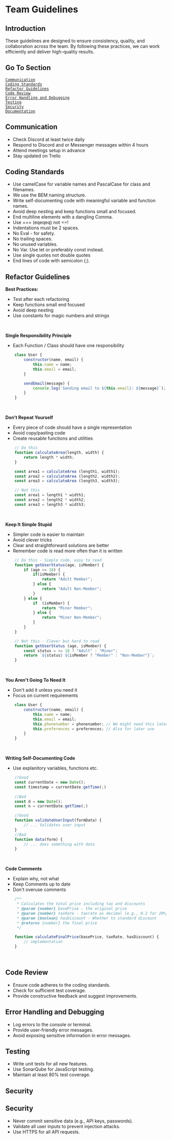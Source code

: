# Team Guidelines

## Introduction

These guidelines are designed to ensure consistency, quality, and collaboration across the team. By following these practices, we can work efficiently and deliver high-quality results.

## Go To Section

[`Communication`](#communication)   
[`Coding Standards`](#codingStandards)  
[`Refactor Guidelines`](#refactorGuidelines)  
[`Code Review`](#codeReview)  
[`Error Handling and Debugging`](#errorHandlingAndDebugging)  
[`Testing`](#testing)  
[`Security`](#security)  
[`Documentation`](#documentation)  

## <a id="Communication">Communication</a>

- Check Discord at least twice daily
- Respond to Discord and or Messenger messages within 4 hours
- Attend meetings setup in advance
- Stay updated on Trello

## <a id="codingStandards">Coding Standards</a>

- Use camelCase for variable names and PascalCase for class and filenames.
- We use the BEM naming structure.
- Write self-documenting code with meaningful variable and function names.
- Avoid deep nesting and keep functions small and focused.
- End multiline elements with a dangling Comma.
- Use === (eqeqeq) not ==!
- Indentations must be 2 spaces.
- No Eval - for safety.
- No trailing spaces.
- No unused variables.
- No Var. Use let or preferably const instead.
- Use single quotes not double quotes
- End lines of code with semicolon (;).

## <a id="refactorGuidelines">Refactor Guidelines</a>

**Best Practices:**
- Test after each refactoring
- Keep functions small end focused
- Avoid deep nesting
- Use constants for magic numbers and strings


<br>

**Single Responsibility Principle**

-   Each Function / Class should have one responsibility

```js
    class User {
        constructor(name, email) {
            this.name = name;
            this.email = email;
        }

        sendEmail(message) {
            console.log(`Sending email to ${this.email}: ${message}`);
        }
    }
```

<br>

**Don't Repeat Yourself**

- Every piece of code should have a single representation
- Avoid copy/pasting code
- Create reusable functions and utilities

```js
    // Do this
    function calculateArea(length, width) {
        return length * width;
    }

    const area1 = calculateArea (length1, width1);
    const area2 = calculateArea (length2, width2);
    const area3 = calculateArea (length3, width3);

    // Not this
    const area1 = length1 * width1;
    const area2 = length2 * width2;
    const area3 = length3 * width3;
```

<br>

**Keep It Simple Stupid**

- Simpler code is easier to maintain
- Avoid clever tricks
- Clear and straightforward solutions are better
- Remember code is read more often than it is written

```js
    // Do this - Simple code, easy to read
    function getUserStatus(age, isMember) {
        if (age >= 18) {
            if(isMember) {
                return "Adult Member";
            } else {
                return "Adult Non-Member";
            }
        } else {
            if  (isMember) {
                return "Minor Member";
            } else {
                return "Minor Non-Member";
            }
        }
    }

    // Not this - Clever but hard to read
    function getUserStatus (age, isMember) {
        const status = >= 18 ? "Adult" : "Minor";
        return `${status} ${isMember ? "Member" : "Non-Member"}`;
    }
```

<br>

**You Aren't Going To Need It**

- Don't add it unless you need it
- Focus on current requirements

```js
    class User {
        constructor(name, email) {
            this.name = name;
            this.email = email;
            this.phonenumber = phonenumber; // We might need this later
            this.preferences = preferences; // Also for later use
        }
    }
```

<br>

**Writing Self-Documenting Code**

- Use explanitory variables, functions etc.

```js
    //Good
    const currentDate = new Date();
    const timestamp = currentDate.getTime(;)
    
    //Bad
    const d = new Date();
    const n = currentDate.getTime(;)
```

```js
    //Good
    function validateUserInput(formData) {
        // ... Validates user input
    }
    //Bad
    function data(form) {
        // ... does something with data
    }
```

<br>

**Code Comments**

- Explain why, not what
- Keep Comments up to date
- Don't overuse comments

```js
    /**
     * Calculates the total price including tax and discounts
     * @param {number} basePrise - the original price
     * @param {number} taxRate - taxrate as decimal (e.g., 0.2 for 20%)
     * @param {boolean} hasDiscount - Whether to standard discount
     * @returns {number} the final price
     */

    function calculateFinalPrice(basePrice, taxRate, hasDiscount) {
        // implementation
    }
```
   
<br>

## <a id="codeReview">Code Review</a>

- Ensure code adheres to the coding standards.
- Check for sufficient test coverage.
- Provide constructive feedback and suggest improvements.

## <a id="errorHandlingAndDebugging">Error Handling and Debugging</a>

- Log errors to the console or terminal.
- Provide user-friendly error messages.
- Avoid exposing sensitive information in error messages.

## <a id="testing">Testing</a>

- Write unit tests for all new features.
- Use SonarQube for JavaScript testing.
- Maintain at least 80% test coverage.
<!-- link to testing -->

## <a id="staticCodeAnalysis">Security</a>

## <a id="security">Security</a>

- Never commit sensitive data (e.g., API keys, passwords).
- Validate all user inputs to prevent injection attacks.
- Use HTTPS for all API requests.